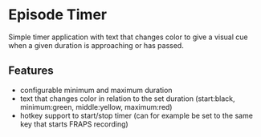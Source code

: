 Episode Timer
=============

Simple timer application with text that changes color to give a visual cue when a given duration is approaching or has passed.

## Features

  - configurable minimum and maximum duration
  - text that changes color in relation to the set duration (start:black, minimum:green, middle:yellow, maximum:red)
  - hotkey support to start/stop timer (can for example be set to the same key that starts FRAPS recording)

